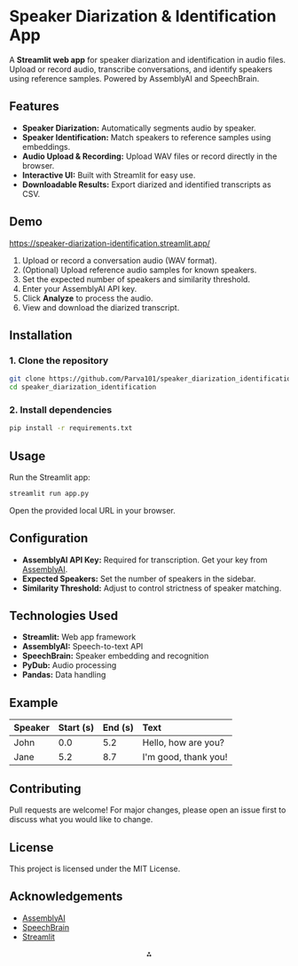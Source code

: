 
# Speaker Diarization \& Identification App

A **Streamlit web app** for speaker diarization and identification in audio files. Upload or record audio, transcribe conversations, and identify speakers using reference samples. Powered by AssemblyAI and SpeechBrain.

## Features

- **Speaker Diarization:** Automatically segments audio by speaker.
- **Speaker Identification:** Match speakers to reference samples using embeddings.
- **Audio Upload \& Recording:** Upload WAV files or record directly in the browser.
- **Interactive UI:** Built with Streamlit for easy use.
- **Downloadable Results:** Export diarized and identified transcripts as CSV.


## Demo
https://speaker-diarization-identification.streamlit.app/
1. Upload or record a conversation audio (WAV format).
2. (Optional) Upload reference audio samples for known speakers.
3. Set the expected number of speakers and similarity threshold.
4. Enter your AssemblyAI API key.
5. Click **Analyze** to process the audio.
6. View and download the diarized transcript.

## Installation

### 1. Clone the repository

```bash
git clone https://github.com/Parva101/speaker_diarization_identification.git
cd speaker_diarization_identification
```


### 2. Install dependencies

```bash
pip install -r requirements.txt
```

## Usage

Run the Streamlit app:

```bash
streamlit run app.py
```

Open the provided local URL in your browser.

## Configuration

- **AssemblyAI API Key:** Required for transcription. Get your key from [AssemblyAI](https://www.assemblyai.com/).
- **Expected Speakers:** Set the number of speakers in the sidebar.
- **Similarity Threshold:** Adjust to control strictness of speaker matching.



## Technologies Used

- **Streamlit:** Web app framework
- **AssemblyAI:** Speech-to-text API
- **SpeechBrain:** Speaker embedding and recognition
- **PyDub:** Audio processing
- **Pandas:** Data handling


## Example

| Speaker | Start (s) | End (s) | Text |
| :-- | :-- | :-- | :-- |
| John | 0.0 | 5.2 | Hello, how are you? |
| Jane | 5.2 | 8.7 | I'm good, thank you! |

## Contributing

Pull requests are welcome! For major changes, please open an issue first to discuss what you would like to change.

## License

This project is licensed under the MIT License.

## Acknowledgements

- [AssemblyAI](https://www.assemblyai.com/)
- [SpeechBrain](https://speechbrain.github.io/)
- [Streamlit](https://streamlit.io/)


<div style="text-align: center">⁂</div>

[^1]: app.py

[^2]: config.py

[^3]: requirements.txt

[^4]: utils.py


